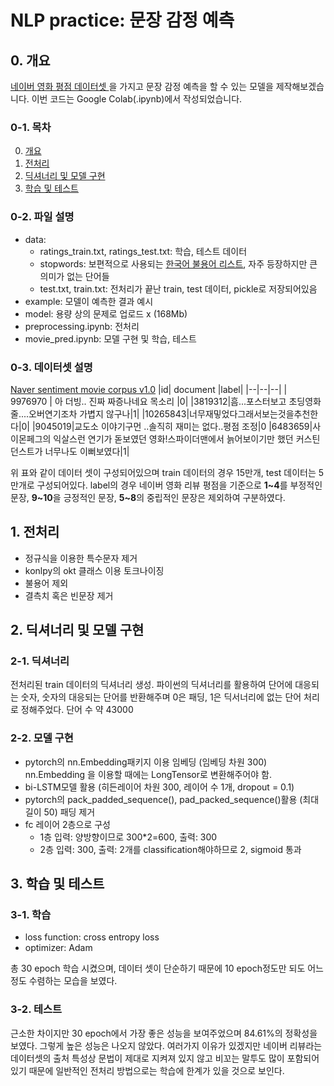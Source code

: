 # NLP practice: 문장 감정 예측
## 0. 개요
[네이버 영화 평점 데이터셋 ](https://github.com/e9t/nsmc/)을 가지고 문장 감정 예측을 할 수 있는 모델을 제작해보겠습니다. 이번 코드는 Google Colab(.ipynb)에서 작성되었습니다.

### 0-1. 목차
0. [개요](#0.-개요)
1. [전처리](#1.-전처리)
2. [딕셔너리 및 모델 구현](#2.-딕셔너리-및-모델-구현)
3. [학습 및 테스트](#3.-학습-및-테스트)

### 0-2. 파일 설명
*  data: 
	* ratings_train.txt, ratings_test.txt: 학습, 테스트 데이터
	* stopwords: 보편적으로 사용되는 [한국어 불용어 리스트](https://www.ranks.nl/stopwords/korean), 자주 등장하지만 큰 의미가 없는 단어들
	* test.txt, train.txt: 전처리가 끝난 train, test 데이터, pickle로 저장되어있음
* example: 모델이 예측한 결과 예시
* model: 용량 상의 문제로 업로드 x (168Mb)
* preprocessing.ipynb: 전처리
* movie_pred.ipynb: 모델 구현 및 학습, 테스트
### 0-3. 데이터셋 설명

[Naver sentiment movie corpus v1.0](https://github.com/e9t/nsmc/)
|id| document |label|
|--|--|--|
| 9976970 | 아 더빙.. 진짜 짜증나네요 목소리 |0|
|3819312|흠...포스터보고 초딩영화줄....오버연기조차 가볍지 않구나|1|
|10265843|너무재밓었다그래서보는것을추천한다|0|
|9045019|교도소 이야기구먼 ..솔직히 재미는 없다..평점 조정|0
|6483659|사이몬페그의 익살스런 연기가 돋보였던 영화!스파이더맨에서 늙어보이기만 했던 커스틴 던스트가 너무나도 이뻐보였다|1|

위 표와 같이 데이터 셋이 구성되어있으며 train 데이터의 경우 15만개, test 데이터는 5만개로 구성되어있다. label의 경우 네이버 영화 리뷰 평점을 기준으로 **1~4**를 부정적인 문장, **9~10**을 긍정적인 문장, **5~8**의 중립적인 문장은 제외하여 구분하였다.

## 1. 전처리
*  정규식을 이용한 특수문자 제거
*  konlpy의 okt 클래스 이용 토크나이징
*  불용어 제외
*  결측치 혹은 빈문장 제거

## 2. 딕셔너리 및 모델 구현
### 2-1. 딕셔너리
전처리된 train 데이터의 딕셔너리 생성. 파이썬의 딕셔너리를 활용하여 단어에 대응되는 숫자, 숫자의 대응되는 단어를 반환해주며 0은 패딩, 1은 딕서너리에 없는 단어 처리로 정해주었다.  단어 수 약 43000
### 2-2. 모델 구현
* pytorch의 nn.Embedding패키지 이용 임베딩 (임베딩 차원 300) nn.Embedding 을 이용할 때에는 LongTensor로 변환해주어야 함.
* bi-LSTM모델 활용 (히든레이어 차원 300, 레이어 수 1개, dropout = 0.1)
* pytorch의 pack_padded_sequence(), pad_packed_sequence()활용 (최대 길이 50) 패딩 제거
* fc 레이어 2층으로 구성
	* 1층 입력: 양방향이므로 300*2=600,  출력: 300
	* 2층 입력: 300, 출력: 2개를 classification해야하므로 2, sigmoid 통과

## 3. 학습 및 테스트
### 3-1. 학습
* loss function: cross entropy loss
* optimizer: Adam

총 30 epoch 학습 시켰으며, 데이터 셋이 단순하기 때문에 10 epoch정도만 되도 어느 정도 수렴하는 모습을 보였다.
### 3-2. 테스트
근소한 차이지만 30 epoch에서 가장 좋은 성능을 보여주었으며 84.61%의 정확성을 보였다. 그렇게 높은 성능은 나오지 않았다. 여러가지 이유가 있겠지만 네이버 리뷰라는 데이터셋의 출처 특성상 문법이 제대로 지켜져 있지 않고 비꼬는 말투도 많이 포함되어 있기 때문에 일반적인 전처리 방법으로는 학습에 한계가 있을 것으로 보인다.
